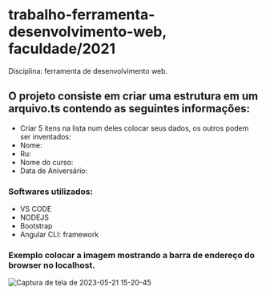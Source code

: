 # trabalho-ferramenta-desenvolvimento-web, faculdade/2021
Disciplina: ferramenta de desenvolvimento web.
 
## O projeto consiste em criar uma estrutura em um arquivo.ts contendo as seguintes informações:
- Criar 5 itens na lista num deles colocar seus dados, os outros podem ser inventados: 
- Nome:
- Ru:
- Nome do curso:
- Data de Aniversário:

### Softwares utilizados:
- VS CODE
- NODEJS
- Bootstrap
- Angular CLI: framework

### Exemplo colocar a imagem mostrando a barra de endereço do browser no localhost.
![Captura de tela de 2023-05-21 15-20-45](https://github.com/MiguelSilva07/trabalho-ferramenta-desenvolvimento-web/assets/132858476/3162cd3d-1d08-4102-86cf-5418e4ad385f)
